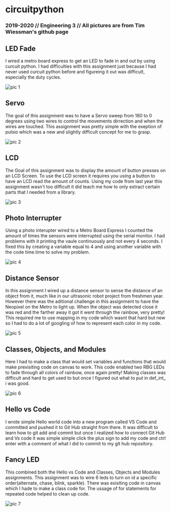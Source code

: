 # circuitpython

### 2019-2020 // Engineering 3 // All pictures are from Tim Wiessman's github page

## LED Fade
I wired a metro board express to get an LED to fade in and out by using curcuit python. I had difficulties with this assignment just because I had never used curcuit python before and figureing it out was difficult, especially the duty cycles. 

![pic 1](https://github.com/tweissm35/CircuitPython/blob/master/media/fade.jpg)

## Servo 
The goal of this assignment was to have a Servo sweep from 180 to 0 degrees using two wires to control the movements dirrection and when the wires are touched. This assignment was pretty simple with the exeption of pulsio which was a new and slightly difficult concept for me to grasp. 

![pic 2](https://github.com/tweissm35/CircuitPython/blob/master/media/servo.jpg)

## LCD
The Goal of this assignment was to display the amount of button presses on an LCD Screen. To use the LCD screen it requires you  using a button to have an LCD read the amount of counts. Using my code from last year this assignment wasn't too difficult it did teach me how to only extract certain parts that I needed from a library. 

![pic 3](https://github.com/tweissm35/CircuitPython/blob/master/media/lcdcount.jpg)

## Photo Interrupter
Using a photo interupter wired to a Metro Board Express I counted the amount of times the sensors were interrupted using the serial monitor. I had problems with it printing the vaule continuously and not every 4 seconds. I fixed this by creating a variable equal to 4 and using another variable with the code time.time to solve my problem. 

![pic 4](https://github.com/tweissm35/CircuitPython/blob/master/media/photointerrupter.jpg)

## Distance Sensor
In this assignment I wired up a distance sensor to sense the distance of an object from it, much like in our ultrasonic robot project from freshmen year. However there was the aditional challenge in this assignment to have the Neopixel on the Metro to light up. When the object was detected close it was red and the farther away it got it went through the rainbow, very pretty! This required me to use mapping in my code which wasnt that hard but new so I had to do a lot of googling of how to represent each color in my code. 

![pic 5](https://github.com/tweissm35/CircuitPython/blob/master/media/ultrasonicsensor.jpg)

## Classes, Objects, and Modules 
Here I had to make a class that would set variables and functions that would make prexisiting code on canvas to work. This code enabled two RBG LEDs to fade through all colors of rainbow, once again pretty! Making classes was difficult and hard to get used to but once I figured out what to put in def_int_ i was good. 

![pic 6](https://github.com/tweissm35/CircuitPython/blob/master/media/rgb.jpg)

## Hello vs Code
I wrote simple Hello world code into a new program called VS Code and committed and pushed it to Git Hub straight from there. It was difficult to learn how to git add and commit but once I realized how to connect Git Hub and Vs code it was simple simple click the plus sign to add my code and ctrl enter with a comment of what I did to commit to my git hub repository. 


## Fancy LED
This combined both the Hello vs Code and Classes, Objects and Modules assignments. This assignment was to wire 6 leds to turn on id a specific order(alternate, chase, blink, sparkle). There was exisiting code in canvas which I hade to make a class code for. The ussage of for statements for repeated code helped to clean up code. 


![pic 7](https://github.com/tweissm35/CircuitPython/blob/master/media/fancyLED.jpg)

